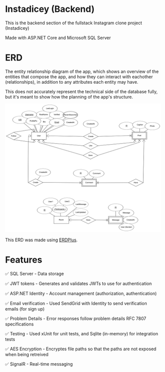 # Instadicey (Backend)
This is the backend section of the fullstack Instagram clone project (Instadicey)

Made with ASP.NET Core and Microsoft SQL Server

# ERD
The entity relationship diagram of the app, which shows an overview of the entities that compose the app, and how they can interact with eachother (relationships), in addition to any attributes each entity may have.

This does not accurately represent the technical side of the database fully, but it's meant to show how the planning of the app's structure.

![ERD](ERD.png "The ERD")

This ERD was made using [ERDPlus](https://erdplus.com/).

# Features
✅ SQL Server - Data storage

✅ JWT tokens - Generates and validates JWTs to use for authentication

✅ ASP.NET Identity - Account management (authorization, authentication)

✅ Email verification - Used SendGrid with Identity to send verification emails (for sign up)

✅ Problem Details - Error responses follow problem details RFC 7807 specifications

✅ Testing - Used xUnit for unit tests, and Sqlite (in-memory) for integration tests

✅ AES Encryption - Encryptes file paths so that the paths are not exposed when being retreived

✅ SignalR - Real-time messaging